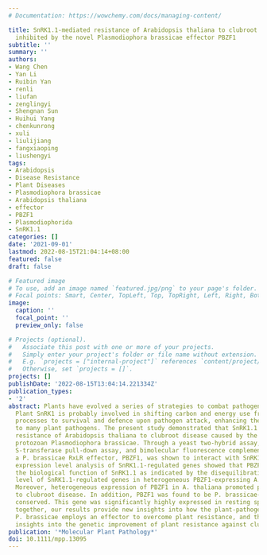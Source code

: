```yaml
---
# Documentation: https://wowchemy.com/docs/managing-content/

title: SnRK1.1-mediated resistance of Arabidopsis thaliana to clubroot disease is
  inhibited by the novel Plasmodiophora brassicae effector PBZF1
subtitle: ''
summary: ''
authors:
- Wang Chen
- Yan Li
- Ruibin Yan
- renli
- liufan
- zenglingyi
- Shengnan Sun
- Huihui Yang
- chenkunrong
- xuli
- liulijiang
- fangxiaoping
- liushengyi
tags:
- Arabidopsis
- Disease Resistance
- Plant Diseases
- Plasmodiophora brassicae
- Arabidopsis thaliana
- effector
- PBZF1
- Plasmodiophorida
- SnRK1.1
categories: []
date: '2021-09-01'
lastmod: 2022-08-15T21:04:14+08:00
featured: false
draft: false

# Featured image
# To use, add an image named `featured.jpg/png` to your page's folder.
# Focal points: Smart, Center, TopLeft, Top, TopRight, Left, Right, BottomLeft, Bottom, BottomRight.
image:
  caption: ''
  focal_point: ''
  preview_only: false

# Projects (optional).
#   Associate this post with one or more of your projects.
#   Simply enter your project's folder or file name without extension.
#   E.g. `projects = ["internal-project"]` references `content/project/deep-learning/index.md`.
#   Otherwise, set `projects = []`.
projects: []
publishDate: '2022-08-15T13:04:14.221334Z'
publication_types:
- '2'
abstract: Plants have evolved a series of strategies to combat pathogen infection.
  Plant SnRK1 is probably involved in shifting carbon and energy use from growth-associated
  processes to survival and defence upon pathogen attack, enhancing the resistance
  to many plant pathogens. The present study demonstrated that SnRK1.1 enhanced the
  resistance of Arabidopsis thaliana to clubroot disease caused by the plant-pathogenic
  protozoan Plasmodiophora brassicae. Through a yeast two-hybrid assay, glutathione
  S-transferase pull-down assay, and bimolecular fluorescence complementation assay,
  a P. brassicae RxLR effector, PBZF1, was shown to interact with SnRK1.1. Further
  expression level analysis of SnRK1.1-regulated genes showed that PBZF1 inhibited
  the biological function of SnRK1.1 as indicated by the disequilibration of the expression
  level of SnRK1.1-regulated genes in heterogeneous PBZF1-expressing A. thaliana.
  Moreover, heterogeneous expression of PBZF1 in A. thaliana promoted plant susceptibility
  to clubroot disease. In addition, PBZF1 was found to be P. brassicae-specific and
  conserved. This gene was significantly highly expressed in resting spores. Taken
  together, our results provide new insights into how the plant-pathogenic protist
  P. brassicae employs an effector to overcome plant resistance, and they offer new
  insights into the genetic improvement of plant resistance against clubroot disease.
publication: '*Molecular Plant Pathology*'
doi: 10.1111/mpp.13095
---
```

